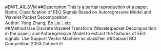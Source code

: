 #DWT_AR_SVM
##Description
This is a partial reproduction of a paper.<br>
Name: Classification of EEG Signals Based on Autoregressive Model and Wavelet Packet Decomposition. <br>
Author: Yong Zhang; Bo Liu；etc <br>
##Method
Use Discrete Wavelet Transform (Waveletpacket Decomposition in the paper) and Autoregressive Model to extract the features of EEG signals. Use Support Vector Machine as classifier.
##Dataset
BCI Competition 2003 Dataset III
